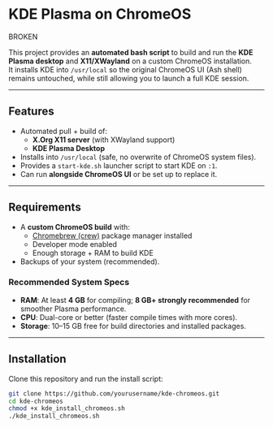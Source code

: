 # KDE Plasma on ChromeOS
BROKEN

This project provides an **automated bash script** to build and run the **KDE Plasma desktop** and **X11/XWayland** on a custom ChromeOS installation.  
It installs KDE into `/usr/local` so the original ChromeOS UI (Ash shell) remains untouched, while still allowing you to launch a full KDE session.

---

## Features
- Automated pull + build of:
  - **X.Org X11 server** (with XWayland support)
  - **KDE Plasma Desktop**
- Installs into `/usr/local` (safe, no overwrite of ChromeOS system files).
- Provides a `start-kde.sh` launcher script to start KDE on `:1`.
- Can run **alongside ChromeOS UI** or be set up to replace it.

---

## Requirements
- A **custom ChromeOS build** with:
  - [Chromebrew (crew)](https://github.com/skycocker/chromebrew) package manager installed
  - Developer mode enabled
  - Enough storage + RAM to build KDE
- Backups of your system (recommended).

### Recommended System Specs
- **RAM**: At least **4 GB** for compiling; **8 GB+ strongly recommended** for smoother Plasma performance.  
- **CPU**: Dual-core or better (faster compile times with more cores).  
- **Storage**: 10–15 GB free for build directories and installed packages.  

---

## Installation

Clone this repository and run the install script:

```bash
git clone https://github.com/yourusername/kde-chromeos.git
cd kde-chromeos
chmod +x kde_install_chromeos.sh
./kde_install_chromeos.sh
